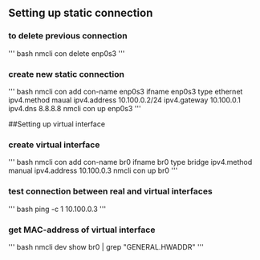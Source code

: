 ## Setting up static connection

### to delete previous connection
''' bash
nmcli con delete enp0s3
'''

### create new static connection
''' bash
nmcli con add con-name enp0s3 ifname enp0s3 type ethernet ipv4.method maual ipv4.address 10.100.0.2/24 ipv4.gateway 10.100.0.1 ipv4.dns 8.8.8.8 
nmcli con up enp0s3
'''

##Setting up virtual interface
### create virtual interface
''' bash
nmcli con add con-name br0 ifname br0 type bridge ipv4.method manual ipv4.address 10.100.0.3
nmcli con up br0
'''

### test connection between real and virtual interfaces
''' bash
ping -c 1 10.100.0.3
'''

### get MAC-address of virtual interface
''' bash
nmcli dev show br0 | grep "GENERAL.HWADDR"
'''
